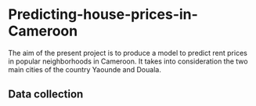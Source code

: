 # Predicting-house-prices-in-Cameroon
The aim of the present project is to produce a model to predict rent prices in popular neighborhoods in Cameroon. It takes into consideration the two main cities of the country Yaounde and Douala. 
## Data collection

